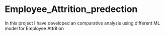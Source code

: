 # Employee_Attrition_predection
In this project I have developed an comparative analysis using different ML model for Employee Attrition
